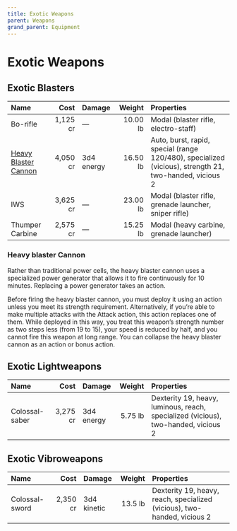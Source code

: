```yaml
---
title: Exotic Weapons
parent: Weapons
grand_parent: Equipment
---
```


# Exotic Weapons

## Exotic Blasters

|Name|Cost|Damage|Weight|Properties| 
|:---|---:|:---|-:|:---|
| Bo-rifle              |1,125 cr |—            |10.00 lb |Modal (blaster rifle, electro-staff) |
| [Heavy Blaster Cannon](https://drakeryzer.github.io/DrakeSW5E/Equipment/Weapons/Exotic%20Weapons/#heavy-blaster-cannon)  |4,050 cr |3d4 energy   |16.50 lb |Auto, burst, rapid, special (range 120/480), specialized (vicious), strength 21, two-handed, vicious 2 |
| IWS                   |3,625 cr |—            |23.00 lb |Modal (blaster rifle, grenade launcher, sniper rifle) |
| Thumper Carbine       |2,575 cr |—            |15.25 lb |Modal (heavy carbine, grenade launcher) |

### Heavy blaster Cannon
Rather than traditional power cells, the heavy blaster cannon uses a specialized power generator that allows it to fire continuously for 10 minutes. Replacing a power generator takes an action.

Before firing the heavy blaster cannon, you must deploy it using an action unless you meet its strength requirement. Alternatively, if you’re able to make multiple attacks with the Attack action, this action replaces one of them.  While deployed in this way, you treat this weapon’s strength number as two steps less (from 19 to 15), your speed is reduced by half, and you cannot fire this weapon at long range. You can collapse the heavy blaster cannon as an action or bonus action.

## Exotic Lightweapons

|Name|Cost|Damage|Weight|Properties| 
|:---|---:|:---|-:|:---|
| Colossal-saber   |3,275 cr |3d4 energy   |5.75 lb   |Dexterity 19, heavy, luminous, reach, specialized (vicious), two-handed, vicious 2 |

## Exotic Vibroweapons

|Name|Cost|Damage|Weight|Properties| 
|:---|---:|:---|-:|:---|
| Colossal-sword   |2,350 cr|3d4 kinetic   |13.5 lb   |Dexterity 19, heavy, reach, specialized (vicious), two-handed, vicious 2 |